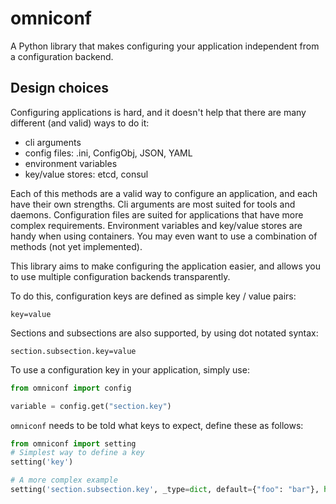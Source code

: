 omniconf
========

A Python library that makes configuring your application independent from a configuration backend.

Design choices
--------------

Configuring applications is hard, and it doesn't help that there are many different (and valid) ways to do it:

* cli arguments
* config files: .ini, ConfigObj, JSON, YAML
* environment variables
* key/value stores: etcd, consul

Each of this methods are a valid way to configure an application, and each have their own strengths. Cli arguments are most suited for tools and daemons. Configuration files are suited for applications that have more complex requirements. Environment variables and key/value stores are handy when using containers. You may even want to use a combination of methods (not yet implemented).

This library aims to make configuring the application easier, and allows you to use multiple configuration backends transparently.

To do this, configuration keys are defined as simple key / value pairs:

```
key=value
```

Sections and subsections are also supported, by using dot notated syntax:

```
section.subsection.key=value
```

To use a configuration key in your application, simply use:

```python
from omniconf import config

variable = config.get("section.key")
```

`omniconf` needs to be told what keys to expect, define these as follows:

```python
from omniconf import setting
# Simplest way to define a key
setting('key')

# A more complex example
setting('section.subsection.key', _type=dict, default={"foo": "bar"}, help="This is a very import key")
```
